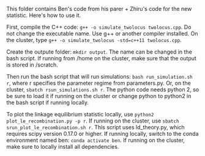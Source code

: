 This folder contains Ben's code from his parer + Zhiru's code for the new statistic. Here's how to use it.  
  
First, compile the C++ code: `g++ -o simulate_twolocus twolocus.cpp`.  Do not change the executable name.  Use g++ or another compiler installed. On the cluster, type `g++ -o simulate_twolocus -std=c++11 twolocus.cpp`.   

Create the outpute folder: `mkdir output`. The name can be changed in the bash script. If running from /home on the cluster, make sure that the output is stored in /scratch.    
  
Then run the bash script that will run simulations: `bash run_simulation.sh r`, where r specifies the parameter regime from parameters.py. Or, on the cluster, `sbatch rsun_simulations.sh r`. The python code needs python 2, so be sure to load it if running on the cluster or change python to python2 in the bash script if running locally.  
  
To plot the linkage equilibrium statistic locally, use `python2 plot_le_recombination.py -p r`. If running on the cluster, use `sbatch srun_plot_le_recombination.sh r`. This script uses ld_theory.py, which requires scipy version 0.17.0 or higher. If running locally, switch to the conda environment named ben: `conda activate ben`. If running on the cluster, make sure to locally install all dependencies.  
  

